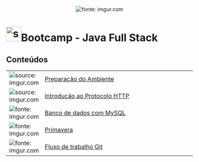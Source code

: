 <div align="center">
    <img src="https://i.imgur.com/w8tTOuT.png" title="fonte: imgur.com" />
</div>
<h1><img src="https://i.imgur.com/JSfXyzm.png" title="source: imgur.com" width="40px"/>Bootcamp - Java Full Stack </h1>
	
<h2>Conteúdos</h2>

<table width="100%">
	<tr>
        <td width="10%"><img src="https://i.imgur.com/PHgmbCh.png" title="source: imgur.com" /></td>
        <td width="90%"><a href="00_ambiente/README.md">Preparação do Ambiente</a></td>
    </tr>
    <tr>
        <td><img src="https://i.imgur.com/cDPH4tl.png" title="source: imgur.com"/></td>
        <td><a href="01_http/01.md">Introdução ao Protocolo HTTP</a></td>
    </tr>
    <tr>
        <td><img src="https://i.imgur.com/38hZn7Z.png" title="fonte: imgur.com" /></td>
        <td><a href="02_mysql/README.md">Banco de dados com MySQL</a></td>
    </tr>
    <tr>
        <td><img src="https://i.imgur.com/XFnTrpX.png" title="fonte: imgur.com"/></td>
        <td><a href="03_spring/README.md">Primavera</a></td>
    </tr>
    <tr>
        <td><img src="https://i.imgur.com/fu9QxlT.png" title="fonte: imgur.com"/></td>
        <td><a href="04_fluxo_git/README.md">Fluxo de trabalho Git</a></td>
    </tr>
</table>
